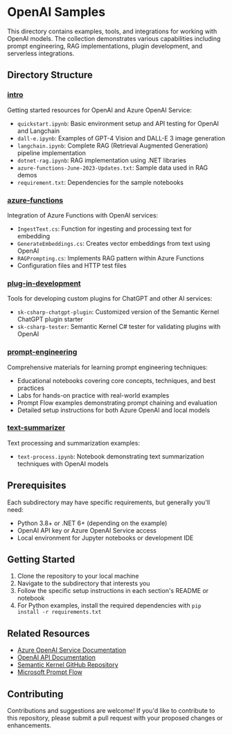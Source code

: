 # OpenAI Samples

This directory contains examples, tools, and integrations for working with OpenAI models. The collection demonstrates various capabilities including prompt engineering, RAG implementations, plugin development, and serverless integrations.

## Directory Structure

### [intro](intro/)
Getting started resources for OpenAI and Azure OpenAI Service:

- `quickstart.ipynb`: Basic environment setup and API testing for OpenAI and Langchain
- `dall-e.ipynb`: Examples of GPT-4 Vision and DALL-E 3 image generation
- `langchain.ipynb`: Complete RAG (Retrieval Augmented Generation) pipeline implementation
- `dotnet-rag.ipynb`: RAG implementation using .NET libraries
- `azure-functions-June-2023-Updates.txt`: Sample data used in RAG demos
- `requirement.txt`: Dependencies for the sample notebooks

### [azure-functions](azure-functions/)
Integration of Azure Functions with OpenAI services:

- `IngestText.cs`: Function for ingesting and processing text for embedding
- `GenerateEmbeddings.cs`: Creates vector embeddings from text using OpenAI
- `RAGPrompting.cs`: Implements RAG pattern within Azure Functions
- Configuration files and HTTP test files

### [plug-in-development](plug-in-development/)
Tools for developing custom plugins for ChatGPT and other AI services:

- `sk-csharp-chatgpt-plugin`: Customized version of the Semantic Kernel ChatGPT plugin starter
- `sk-csharp-tester`: Semantic Kernel C# tester for validating plugins with OpenAI

### [prompt-engineering](prompt-engineering/)
Comprehensive materials for learning prompt engineering techniques:

- Educational notebooks covering core concepts, techniques, and best practices
- Labs for hands-on practice with real-world examples
- Prompt Flow examples demonstrating prompt chaining and evaluation
- Detailed setup instructions for both Azure OpenAI and local models

### [text-summarizer](text-summarizer/)
Text processing and summarization examples:

- `text-process.ipynb`: Notebook demonstrating text summarization techniques with OpenAI models

## Prerequisites

Each subdirectory may have specific requirements, but generally you'll need:

- Python 3.8+ or .NET 6+ (depending on the example)
- OpenAI API key or Azure OpenAI Service access
- Local environment for Jupyter notebooks or development IDE

## Getting Started

1. Clone the repository to your local machine
2. Navigate to the subdirectory that interests you
3. Follow the specific setup instructions in each section's README or notebook
4. For Python examples, install the required dependencies with `pip install -r requirements.txt`

## Related Resources

- [Azure OpenAI Service Documentation](https://learn.microsoft.com/en-us/azure/ai-services/openai/)
- [OpenAI API Documentation](https://platform.openai.com/docs/)
- [Semantic Kernel GitHub Repository](https://github.com/microsoft/semantic-kernel)
- [Microsoft Prompt Flow](https://github.com/microsoft/promptflow)

## Contributing

Contributions and suggestions are welcome! If you'd like to contribute to this repository, please submit a pull request with your proposed changes or enhancements.